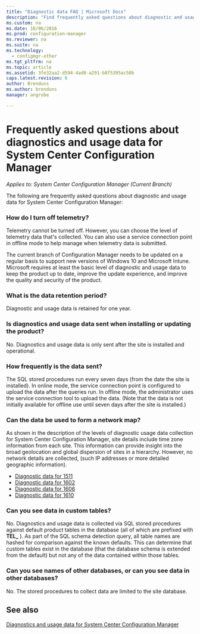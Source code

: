 ```yaml
---
title: "Diagnostic data FAQ | Microsoft Docs"
description: "Find frequently asked questions about diagnostic and usage data for System Center Configuration Manager."
ms.custom: na
ms.date: 10/06/2016
ms.prod: configuration-manager
ms.reviewer: na
ms.suite: na
ms.technology:
  - configmgr-other
ms.tgt_pltfrm: na
ms.topic: article
ms.assetid: 3fe32aa2-d594-4ad0-a291-b8f5395ac50b
caps.latest.revision: 6
author: Brendunsms.author: brendunsmanager: angrobe

---
```

# Frequently asked questions about diagnostics and usage data for System Center Configuration Manager*Applies to: System Center Configuration Manager (Current Branch)*
The following are frequently asked questions about diagnostic and usage data for System Center Configuration Manager:  

###  <a name="bkmk_off"></a> How do I turn off telemetry?  
Telemetry cannot be turned off. However, you can choose the level of telemetry data that's collected. You can also use a service connection point in offline mode to help manage when telemetry data is submitted.

The current branch of Configuration Manager needs to be updated on a regular basis to support new versions of Windows 10 and Microsoft Intune. Microsoft requires at least the basic level of diagnostic and usage data to keep the product up to date, improve the update experience, and improve the quality and security of the product.

###  <a name="bkmk_retention"></a> What is the data retention period?  
 Diagnostic and usage data is retained for one year.  

###  <a name="bkmk_update"></a> Is diagnostics and usage data sent when installing or updating the product?  
 No. Diagnostics and usage data is only sent after the site is installed and operational.  

###  <a name="bkmk_frequency"></a> How frequently is the data sent?  
 The SQL stored procedures run every seven days (from the date the site is installed). In online mode, the service connection point is configured to upload the data after the queries run. In offline mode, the administrator uses the service connection tool to upload the data. (Note that the data is not initially available for offline use until seven days after the site is installed.)  

###  <a name="bkmk_network"></a> Can the data be used to form a network map?  
 As shown in the description of the levels of diagnostic usage data collection for System Center Configuration Manager, site details include time zone information from each site. This information can provide insight into the broad geolocation and global dispersion of sites in a hierarchy. However, no network details are collected, (such IP addresses or more detailed geographic information).
 - [Diagnostic data for 1511](/sccm/core/plan-design/diagnostics/levels-of-diagnostic-usage-data-collection-1511)
 - [Diagnostic data for 1602](/sccm/core/plan-design/diagnostics/levels-of-diagnostic-usage-data-collection-1602)
 - [Diagnostic data for 1606](/sccm/core/plan-design/diagnostics/levels-of-diagnostic-usage-data-collection-1606)
 - [Diagnostic data for 1610](/sccm/core/plan-design/diagnostics/levels-of-diagnostic-usage-data-collection-1610)


###  <a name="bkmk_tables"></a> Can you see data in custom tables?  
 No. Diagnostics and usage data is collected via SQL stored procedures against default product tables in the database (all of which are prefixed with **TEL_** ). As part of the SQL schema detection query, all table names are hashed for comparison against the known defaults. This can determine that custom tables exist in the database (that the database schema is extended from the default) but not any of the data contained within those tables.  

###  <a name="bkmk_databases"></a> Can you see names of other databases, or can you see data in other databases?  
 No. The stored procedures to collect data are limited to the site database.  

## See also  
 [Diagnostics and usage data for System Center Configuration Manager](../../core/plan-design/diagnostics/diagnostics-and-usage-data.md)
